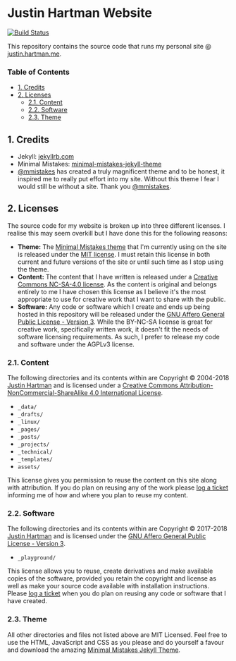 # Justin Hartman Website

[![Build Status](https://travis-ci.org/justinhartman/justinhartman.github.io.svg?branch=master)](https://travis-ci.org/justinhartman/justinhartman.github.io)

This repository contains the source code that runs my personal site @ [justin.hartman.me][site].

### Table of Contents

- [1. Credits](#1-credits)
- [2. Licenses](#2-licenses)
    - [2.1. Content](#21-content)
    - [2.2. Software](#22-software)
    - [2.3. Theme](#23-theme)

## 1. Credits

- Jekyll: [jekyllrb.com][jekyll]
- Minimal Mistakes: [minimal-mistakes-jekyll-theme][mm]
- [@mmistakes][mmistakes] has created a truly magnificent theme and to be honest, it inspired me to really put effort into my site. Without this theme I fear I would still be without a site. Thank you [@mmistakes][mmistakes].

## 2. Licenses

The source code for my website is broken up into three different licenses. I realise this may seem overkill but I have done this for the following reasons:

- **Theme:** The [Minimal Mistakes theme][mm] that I'm currently using on the site is released under the [MIT license][mit]. I must retain this license in both current and future versions of the site or until such time as I stop using the theme.
- **Content:** The content that I have written is released under a [Creative Commons NC-SA-4.0 license][by-nc-sa]. As the content is original and belongs entirely to me I have chosen this license as I believe it's the most appropriate to use for creative work that I want to share with the public.
- **Software:** Any code or software which I create and ends up being hosted in this repository will be released under the [GNU Affero General Public License - Version 3][agpl]. While the BY-NC-SA license is great for creative work, specifically written work, it doesn't fit the needs of software licensing requirements. As such, I prefer to release my code and software under the AGPLv3 license.

### 2.1. Content

The following directories and its contents within are Copyright &copy; 2004-2018 [Justin Hartman][site] and is licensed under a [Creative Commons Attribution-NonCommercial-ShareAlike 4.0 International License][by-nc-sa].

- `_data/`
- `_drafts/`
- `_linux/`
- `_pages/`
- `_posts/`
- `_projects/`
- `_technical/`
- `_templates/`
- `assets/`

This license gives you permission to reuse the content on this site along with attribution. If you do plan on reusing any of the work please [log a ticket][issue] informing me of how and where you plan to reuse my content.

### 2.2. Software

The following directories and its contents within are Copyright &copy; 2017-2018 [Justin Hartman][site] and is licensed under the [GNU Affero General Public License - Version 3][agpl].

- `_playground/`

This license allows you to reuse, create derivatives and make available copies of the software, provided you retain the copyright and license as well as make your source code available with installation instructions. Please [log a ticket][issue] when you do plan on reusing any code or software that I have created.

### 2.3. Theme

All other directories and files not listed above are MIT Licensed. Feel free to use the HTML, JavaScript and CSS as you please and do yourself a favour and download the amazing [Minimal Mistakes Jekyll Theme][mm].

[site]: https://justin.hartman.me
[email]: mailto:justin@hartman.me?subject=Content+Attribution
[issue]: https://github.com/justinhartman/justinhartman.github.io/issues/new
[mm]: https://mademistakes.com/work/minimal-mistakes-jekyll-theme/
[jekyll]: https://jekyllrb.com
[mmistakes]: https://github.com/mmistakes
[mit]: https://opensource.org/licenses/MIT
[by-nc-sa]: http://creativecommons.org/licenses/by-nc-sa/4.0/
[agpl]: https://www.gnu.org/licenses/agpl-3.0.txt

